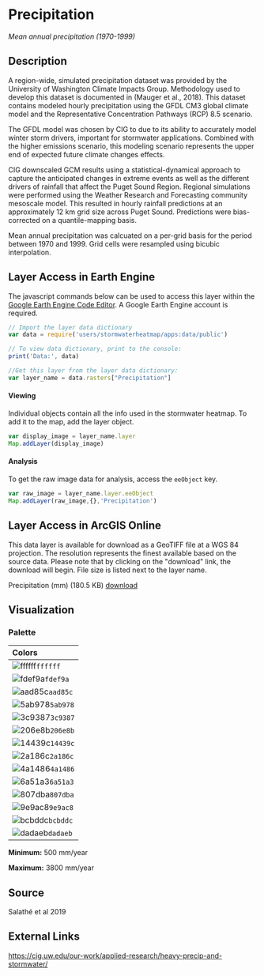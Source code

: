 Precipitation
================

*Mean annual precipitation (1970-1999)*

## Description

A region-wide, simulated precipitation dataset was provided by the
University of Washington Climate Impacts Group. Methodology used to
develop this dataset is documented in (Mauger et al., 2018). This
dataset contains modeled hourly precipitation using the GFDL CM3 global
climate model and the Representative Concentration Pathways (RCP) 8.5
scenario.

The GFDL model was chosen by CIG to due to its ability to accurately
model winter storm drivers, important for stormwater applications.
Combined with the higher emissions scenario, this modeling scenario
represents the upper end of expected future climate changes effects.

CIG downscaled GCM results using a statistical-dynamical approach to
capture the anticipated changes in extreme events as well as the
different drivers of rainfall that affect the Puget Sound Region.
Regional simulations were performed using the Weather Research and
Forecasting community mesoscale model. This resulted in hourly rainfall
predictions at an approximately 12 km grid size across Puget Sound.
Predictions were bias-corrected on a quantile-mapping basis.

Mean annual precipitation was calcuated on a per-grid basis for the
period between 1970 and 1999. Grid cells were resampled using bicubic
interpolation.

## Layer Access in Earth Engine

The javascript commands below can be used to access this layer within
the [Google Earth Engine Code
Editor](https://developers.google.com/earth-engine/guides/playground). A
Google Earth Engine account is required.

``` javascript
// Import the layer data dictionary
var data = require('users/stormwaterheatmap/apps:data/public')

// To view data dictionary, print to the console:
print('Data:', data)

//Get this layer from the layer data dictionary: 
var layer_name = data.rasters["Precipitation"]
```

#### Viewing

Individual objects contain all the info used in the stormwater heatmap.
To add it to the map, add the layer object.

``` javascript
var display_image = layer_name.layer
Map.addLayer(display_image)
```

#### Analysis

To get the raw image data for analysis, access the `eeObject` key.

``` javascript
var raw_image = layer_name.layer.eeObject
Map.addLayer(raw_image,{},'Precipitation')
```

## Layer Access in ArcGIS Online

This data layer is available for download as a GeoTIFF file at a WGS 84 projection. The resolution represents the finest  available based on the source data. Please note that by clicking on the "download" link, the download will begin. File size is listed next to the layer name.

Precipitation (mm) (180.5 KB) [download](https://storage.googleapis.com/live_data_layers/rasters/Precipitation_mm.tif)

## Visualization

### Palette

| Colors                                                                 |
|:-----------------------------------------------------------------------|
| ![ffffff](https://via.placeholder.com/15/ffffff/000000?text=+)`ffffff` |
| ![fdef9a](https://via.placeholder.com/15/fdef9a/000000?text=+)`fdef9a` |
| ![aad85c](https://via.placeholder.com/15/aad85c/000000?text=+)`aad85c` |
| ![5ab978](https://via.placeholder.com/15/5ab978/000000?text=+)`5ab978` |
| ![3c9387](https://via.placeholder.com/15/3c9387/000000?text=+)`3c9387` |
| ![206e8b](https://via.placeholder.com/15/206e8b/000000?text=+)`206e8b` |
| ![14439c](https://via.placeholder.com/15/14439c/000000?text=+)`14439c` |
| ![2a186c](https://via.placeholder.com/15/2a186c/000000?text=+)`2a186c` |
| ![4a1486](https://via.placeholder.com/15/4a1486/000000?text=+)`4a1486` |
| ![6a51a3](https://via.placeholder.com/15/6a51a3/000000?text=+)`6a51a3` |
| ![807dba](https://via.placeholder.com/15/807dba/000000?text=+)`807dba` |
| ![9e9ac8](https://via.placeholder.com/15/9e9ac8/000000?text=+)`9e9ac8` |
| ![bcbddc](https://via.placeholder.com/15/bcbddc/000000?text=+)`bcbddc` |
| ![dadaeb](https://via.placeholder.com/15/dadaeb/000000?text=+)`dadaeb` |

**Minimum:** 500 mm/year

**Maximum:** 3800 mm/year

## Source

Salathé et al 2019

## External Links

<a>https://cig.uw.edu/our-work/applied-research/heavy-precip-and-stormwater/</a>
